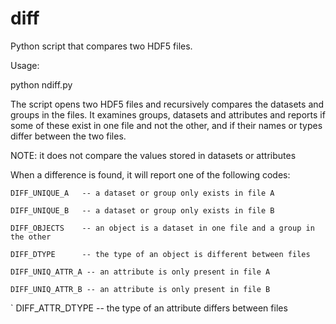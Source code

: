 # diff
Python script that compares two HDF5 files. 

Usage:

  python ndiff.py <file-A> <file-B>

The script opens two HDF5 files and recursively compares the datasets
and groups in the files. It examines groups, datasets and attributes
and reports if some of these exist in one file and not the other, and
if their names or types differ between the two files. 

NOTE: it does not compare the values stored in datasets or attributes

When a difference is found, it will report one of the following codes:

	DIFF_UNIQUE_A	-- a dataset or group only exists in file A

	DIFF_UNIQUE_B	-- a dataset or group only exists in file B

	DIFF_OBJECTS	-- an object is a dataset in one file and a group in
	the other

	DIFF_DTYPE		-- the type of an object is different between files

	DIFF_UNIQ_ATTR_A -- an attribute is only present in file A

	DIFF_UNIQ_ATTR_B -- an attribute is only present in file B

`	DIFF_ATTR_DTYPE	-- the type of an attribute differs between files

